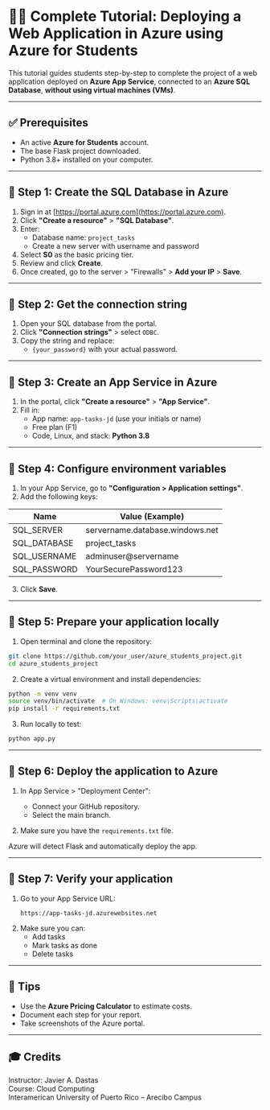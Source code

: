 # 🧑‍🏫 Complete Tutorial: Deploying a Web Application in Azure using Azure for Students

This tutorial guides students step-by-step to complete the project of a web application deployed on **Azure App Service**, connected to an **Azure SQL Database**, **without using virtual machines (VMs)**.

---

## ✅ Prerequisites
- An active **Azure for Students** account.
- The base Flask project downloaded.
- Python 3.8+ installed on your computer.

---

## 🔹 Step 1: Create the SQL Database in Azure

1. Sign in at [https://portal.azure.com](https://portal.azure.com).
2. Click **"Create a resource"** > **"SQL Database"**.
3. Enter:
   - Database name: `project_tasks`
   - Create a new server with username and password
4. Select **S0** as the basic pricing tier.
5. Review and click **Create**.
6. Once created, go to the server > "Firewalls" > **Add your IP** > **Save**.

---

## 🔹 Step 2: Get the connection string

1. Open your SQL database from the portal.
2. Click **"Connection strings"** > select `ODBC`.
3. Copy the string and replace:
   - `{your_password}` with your actual password.

---

## 🔹 Step 3: Create an App Service in Azure

1. In the portal, click **"Create a resource"** > **"App Service"**.
2. Fill in:
   - App name: `app-tasks-jd` (use your initials or name)
   - Free plan (F1)
   - Code, Linux, and stack: **Python 3.8**

---

## 🔹 Step 4: Configure environment variables

1. In your App Service, go to **"Configuration > Application settings"**.
2. Add the following keys:

| Name           | Value (Example)                        |
|----------------|----------------------------------------|
| SQL_SERVER     | servername.database.windows.net        |
| SQL_DATABASE   | project_tasks                          |
| SQL_USERNAME   | adminuser@servername                   |
| SQL_PASSWORD   | YourSecurePassword123                  |

3. Click **Save**.

---

## 🔹 Step 5: Prepare your application locally

1. Open terminal and clone the repository:
```bash
git clone https://github.com/your_user/azure_students_project.git
cd azure_students_project
```

2. Create a virtual environment and install dependencies:
```bash
python -m venv venv
source venv/bin/activate  # On Windows: venv\Scripts\activate
pip install -r requirements.txt
```

3. Run locally to test:
```bash
python app.py
```

---

## 🔹 Step 6: Deploy the application to Azure

1. In App Service > "Deployment Center":
   - Connect your GitHub repository.
   - Select the main branch.

2. Make sure you have the `requirements.txt` file.

Azure will detect Flask and automatically deploy the app.

---

## 🔹 Step 7: Verify your application

1. Go to your App Service URL:
   ```
   https://app-tasks-jd.azurewebsites.net
   ```
2. Make sure you can:
   - Add tasks
   - Mark tasks as done
   - Delete tasks

---

## 🧠 Tips

- Use the **Azure Pricing Calculator** to estimate costs.
- Document each step for your report.
- Take screenshots of the Azure portal.

---

## 🎓 Credits

Instructor: Javier A. Dastas  
Course: Cloud Computing  
Interamerican University of Puerto Rico – Arecibo Campus
